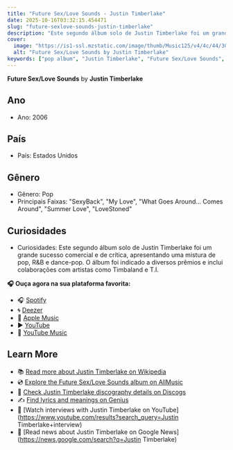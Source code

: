 ```yaml
---
title: "Future Sex/Love Sounds - Justin Timberlake"
date: 2025-10-16T03:32:15.454471
slug: "future-sexlove-sounds-justin-timberlake"
description: "Este segundo álbum solo de Justin Timberlake foi um grande sucesso comercial e de crítica, apresentando uma mistura de pop, R&B e dance-pop."
cover:
  image: "https://is1-ssl.mzstatic.com/image/thumb/Music125/v4/4c/44/30/4c4430dd-150b-d393-ec70-4894975f4b16/888880422095.jpg/500x500bb.jpg"
  alt: "Future Sex/Love Sounds by Justin Timberlake"
keywords: ["pop album", "Justin Timberlake", "Future Sex/Love Sounds", "music"]
---
```


**Future Sex/Love Sounds** by **Justin Timberlake**
## Ano
- Ano: 2006
## País
- País: Estados Unidos
## Gênero
- Gênero: Pop
- Principais Faixas: "SexyBack", "My Love", "What Goes Around... Comes Around", "Summer Love", "LoveStoned"
## Curiosidades
- Curiosidades: Este segundo álbum solo de Justin Timberlake foi um grande sucesso comercial e de crítica, apresentando uma mistura de pop, R&B e dance-pop. O álbum foi indicado a diversos prêmios e inclui colaborações com artistas como Timbaland e T.I.



**🎧 Ouça agora na sua plataforma favorita:**

- 🎧 [Spotify](https://open.spotify.com/search/Future%20Sex/Love%20Sounds%20Justin%20Timberlake)
- 🌀 [Deezer](https://www.deezer.com/search/Future%20Sex/Love%20Sounds%20Justin%20Timberlake)
- 🍎 [Apple Music](https://music.apple.com/search?term=Future%20Sex/Love%20Sounds%20Justin%20Timberlake)
- ▶️ [YouTube](https://www.youtube.com/results?search_query=Future%20Sex/Love%20Sounds%20Justin%20Timberlake)
- 🎵 [YouTube Music](https://music.youtube.com/search?q=Future%20Sex/Love%20Sounds%20Justin%20Timberlake)

## Learn More

- 📚 [Read more about Justin Timberlake on Wikipedia](https://en.wikipedia.org/wiki/Justin+Timberlake)
- 💿 [Explore the Future Sex/Love Sounds album on AllMusic](https://www.allmusic.com/search/albums/Future+Sex%2FLove+Sounds)
- 📀 [Check Justin Timberlake discography details on Discogs](https://www.discogs.com/search/?q=Future+Sex%2FLove+Sounds+Justin+Timberlake&type=all)
- ✍️ [Find lyrics and meanings on Genius](https://genius.com/search?q=Future+Sex%2FLove+Sounds%20Justin+Timberlake)
- 🎤 [Watch interviews with Justin Timberlake on YouTube](https://www.youtube.com/results?search_query=Justin Timberlake+interview)
- 📰 [Read news about Justin Timberlake on Google News](https://news.google.com/search?q=Justin Timberlake)